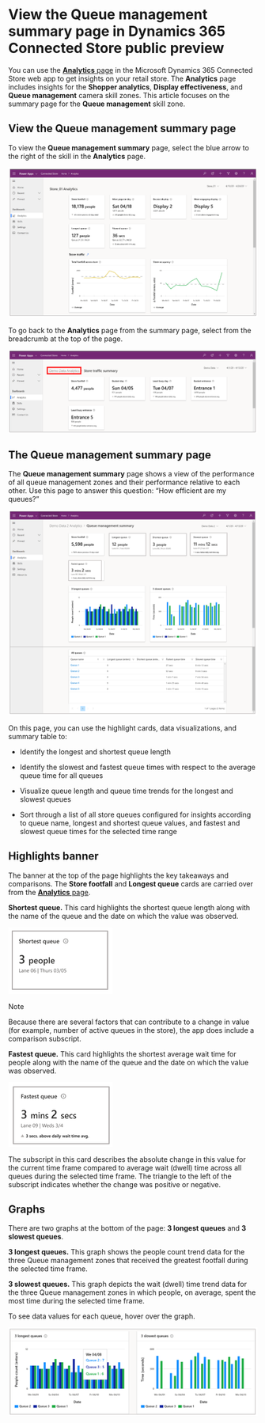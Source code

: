 

# View the Queue management summary page in Dynamics 365 Connected Store public preview

You can use the [**Analytics** page](web-app-get-insights.md) in the Microsoft Dynamics 365 Connected Store web app to get insights on your retail store. The **Analytics** page includes insights for the **Shopper analytics**, **Display effectiveness**, and **Queue management** camera skill zones. This article focuses on the summary page for the **Queue management** skill zone. 

## View the Queue management summary page

To view the **Queue management summary** page, select the blue arrow to the right of the skill in the **Analytics** page. 

![Blue arrow to select to see a summary page](media/analytics-16.PNG "Blue arrow to select to see a summary page")

To go back to the **Analytics** page from the summary page, select from the breadcrumb at the top of the page.

![Breadcrumb to select to go back to the Analytics page](media/analytics-17.PNG "Breadcrumb to select to go back to the Analytics page")

## The Queue management summary page

The **Queue management summary** page shows a view of the performance of all queue management zones and their performance relative to each other. Use this page to answer this question: “How efficient are my queues?”

![Queue management summary page](media/analytics-28A.PNG "Queue management summary page") 

On this page, you can use the highlight cards, data visualizations, and summary table to:

- Identify the longest and shortest queue length

- Identify the slowest and fastest queue times with respect to the average queue time for all queues

- Visualize queue length and queue time trends for the longest and slowest queues

- Sort through a list of all store queues configured for insights according to queue name, longest and shortest queue values, and fastest and slowest queue times for the selected time range

## Highlights banner

The banner at the top of the page highlights the key takeaways and comparisons. The **Store footfall** and  **Longest queue** cards are carried over from the [**Analytics** page](web-app-get-insights.md).

**Shortest queue.** This card highlights the shortest queue length along with the name of the queue and the date on which the value was observed. 

![Shortest queue card](media/analytics-28B.PNG "Shortest queue card")
	
> [!NOTE]
> Because there are several factors that can contribute to a change in value (for example, number of active queues in the store), the app does include a comparison subscript.

**Fastest queue.** This card highlights the shortest average wait time for people along with the name of the queue and the date on which the value was observed. 

![Fastest queue card](media/analytics-28C.PNG "Fastest queue card")
 
The subscript in this card describes the absolute change in this value for the current time frame compared to average wait (dwell) time across all queues during the selected time frame. The triangle to the left of the subscript indicates whether the change was positive or negative.

## Graphs

There are two graphs at the bottom of the page: **3 longest queues** and **3 slowest queues**.

**3 longest queues.** This graph shows the people count trend data for the three Queue management zones that received the greatest footfall during the selected time frame.

**3 slowest queues.** This graph depicts the wait (dwell) time trend data for the three Queue management zones in which people, on average, spent the most time during the selected time frame. 

To see data values for each queue, hover over the graph. 

![Graph of 3 longest queues with underlying data displayed](media/analytics-28D.PNG "Graph of 3 longest queues with underlying data displayed")
